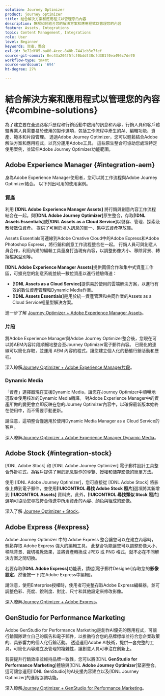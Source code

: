 ```yaml
---
solution: Journey Optimizer
product: journey optimizer
title: 結合解決方案和應用程式以管理您的內容
description: 瞭解如何結合您的解決方案和應用程式以管理您的內容
feature: Assets, Integrations
topic: Content Management, Integrations
role: User
level: Beginner
keywords: 資產，整合
exl-id: 3e72df85-ba80-4cec-848b-7441cb3e7fef
source-git-commit: 0ec43a204f5fcf0bddf38cfd381f0ea496c7de70
workflow-type: tm+mt
source-wordcount: '694'
ht-degree: 27%

---
```


# 結合解決方案和應用程式以管理您的內容 {#combine-solutions}

為了建立要在全通路客戶歷程和行銷活動中啟用的訊息和內容，行銷人員和客戶體驗專業人員需要易於使用的製作選項，包括工作流程中產生的AI、編輯功能、資產、範本和片段管理。  透過Adobe Journey Optimizer，您可以輕鬆結合Adobe解決方案和應用程式，以充分運用Adobe工具。 這些原生整合可協助您處理特定使用案例，並延伸Adobe Journey Optimizer功能範圍。

## Adobe Experience Manager {#integration-aem}

身為Adobe Experience Manager使用者，您可以將工作流程與Adobe Journey Optimizer結合。 以下列出可用的使用案例。

### 資產

利用 **[!DNL Adobe Experience Manager Assets]** 將行銷與創意內容工作流程結合在一起。與&#x200B;**[!DNL Adobe Journey Optimizer]**&#x200B;原生整合，存取&#x200B;**[!DNL Assets Essentials]**&#x200B;或&#x200B;**[!DNL Assets as a Cloud Service]**&#x200B;以儲存、管理、探索及散發數位資產。 提供了可用於填入訊息的單一、集中式資產存放庫。

Assets Essentials可連線到Adobe Creative Cloud中的Adobe Express和Adobe Photoshop Express，將行銷和創意工作流程整合在一起。 行銷人員可與創意人員合作，利用內建的編輯工具量身打造現有內容，以調整影像大小、移除背景、轉換檔案型別等。

**[!DNL Adobe Experience Manager Assets]**&#x200B;提供兩個合作和集中式資產工作區，可擴充您的創意系統並統一數位資產以進行體驗傳送：

* **[!DNL Assets as a Cloud Service]**&#x200B;提供易於使用的雲端解決方案，以進行有效的數位資產管理和Dynamic Media作業。
* **[!DNL Assets Essentials]**&#x200B;是用於統一資產管理和共同作業的Assets as a Cloud Service輕量型解決方案。

進一步了解 [Journey Optimizer + Adobe Experience Manager Assets](../integrations/assets.md)。

<!--
### Templates

With Adobe Journey Optimizer, you can create custom-tailored messages through Adobe Experience Manager sites. Start by designing your templates using Adobe Experience Manager's content sources, then send them to Adobe Journey Optimizer. Once shared, these templates can be accessed in Adobe Journey Optimizer's Email Designer, simplifying the process of crafting and sending messages to your desired audience.

Learn more about [Journey Optimizer + Adobe Experience Manager templates](../integrations/aem-templates.md).-->

### 片段

將Adobe Experience Manager與Adobe Journey Optimizer整合後，您現在可以將AEM內容片段順暢地整合至Journey Optimizer電子郵件內容。 已簡化的連線可以簡化存取，並運用 AEM 內容的程式，讓您建立個人化的動態行銷活動和歷程。

深入瞭解[Journey Optimizer + Adobe Experience Manager片段](../integrations/aem-fragments.md)。

### Dynamic Media

「資產」選擇器現在支援Dynamic Media，讓您在Journey Optimizer中順暢地選取並使用核准的Dynamic Media轉譯。 對Adobe Experience Manager中的資產所做的變更會立即反映在您的Journey Optimizer內容中，以確保最新版本始終在使用中，而不需要手動更新。

請注意，這項整合僅適用於使用Dynamic Media Manager as a Cloud Service的客戶。

深入瞭解[Journey Optimizer + Adobe Experience Manager Dynamic Media](../integrations/aem-dynamic.md)。


## Adobe Stock {#integration-stock}

[!DNL Adobe Stock] 和 [!DNL Adobe Journey Optimizer] 電子郵件設計工具整合外掛程式，為客戶提供了用於訊息製作的導覽、授權和儲存影像的簡單方法。

使用 [!DNL Adobe Journey Optimizer]，您可直接從 [!DNL Adobe Stock] 將影像上傳到電子郵件，並使用&#x200B;**[!UICONTROL 尋找 Adobe Stock 照片]**&#x200B;選項將其新增到 **[!UICONTROL Assets]** 資料夾。此外，**[!UICONTROL 尋找類似 Stock 照片]**&#x200B;選項可協助您尋找符合傳送中所用資產的內容、顏色與組成的影像。

深入了解 [Journey Optimizer + Stock](../integrations/stock.md)。

## Adobe Express {#express}

Adobe Journey Optimizer 中的 Adobe Express 整合讓您可以在建立內容時，輕鬆存取 Adobe Express 強大的編輯工具。 此整合功能讓您可以調整影像大小、移除背景、裁切視覺效果，並將資產轉換成 JPEG 或 PNG 格式，就不必在不同解決方案之間切換。

若要存取&#x200B;**[!DNL Adobe Express]**&#x200B;功能表，請從[電子郵件Designer]存取您的&#x200B;**影像設定**，然後按一下[在Adobe Express中編輯]&#x200B;**&#x200B;**。

請注意，使用Enterprise授權時，使用者可完整存取Adobe Express編輯器，並可調整色彩、亮度、銳利度、對比、尺寸和其他設定來修改影像。

深入瞭解[Journey Optimizer + Adobe Express](../integrations/express.md)。

## GenStudio for Performance Marketing

Adobe GenStudio for Performance Marketing是創作AI優先的應用程式，可讓行銷團隊建立自己的廣告和電子郵件，以推動符合您的品牌標準並符合您企業政策的、具影響力的個人化行銷活動。 透過運用Adobe AI技術，提供一套完整的工具，可簡化內容建立及管理的複雜性，讓創意人員可專注在創新上。

若要提升行銷效率並維持品牌一致性，您可以將&#x200B;[!DNL **GenStudio for Performance Marketing**]&#x200B;體驗與&#x200B;[!DNL **Adobe Journey Optimizer**]&#x200B;緊密整合。 這可讓您運用[!DNL GenStudio]的AI支援內容建立以及[!DNL Journey Optimizer]的進階協調功能。

深入瞭解[Journey Optimizer + GenStudio for Performance Marketing](../integrations/genstudio.md)。

